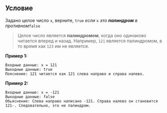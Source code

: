 ## Условие

Задано целое число `x`, верните, `true` _если_ `x` _это_ _**палиндром**_ _в противном_`false`

> Целое число является **палиндромом**, когда оно одинаково читается вперед и назад. Например, `121` является палиндромом, в то время как `123` им не является.

**Пример 1:**

	Входные данные: x = 121
	Выходные данные: true
	Пояснение: 121 читается как 121 слева направо и справа налево.

**Пример 2:**

	Входные данные: x = -121
	Выходные данные: false
	Обьяснение: Слева направо написано -121. Справа налево он становится 121-. Следовательно, это не палиндром.